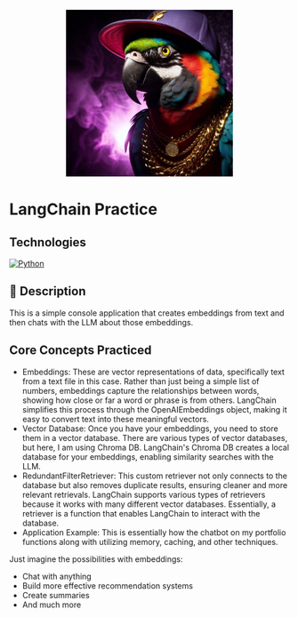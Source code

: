<p align="center">
   <img src="https://github.com/AishaEvering/LangChain_Practice_Embeddings/blob/main/parrot.jpeg" alt="PyTorch Logo" width="auto" height="300">
</p>

# LangChain Practice

## Technologies
[![Python](https://img.shields.io/badge/python-3670A0?style=for-the-badge&logo=python&logoColor=ffdd54)](https://www.python.org/)

## 📃 Description

This is a simple console application that creates embeddings from text and then chats with the LLM about those embeddings.

## Core Concepts Practiced
- Embeddings: These are vector representations of data, specifically text from a text file in this case. Rather than just being a simple list of numbers, embeddings capture the relationships between words, showing how close or far a word or phrase is from others. LangChain simplifies this process through the OpenAIEmbeddings object, making it easy to convert text into these meaningful vectors.
- Vector Database: Once you have your embeddings, you need to store them in a vector database. There are various types of vector databases, but here, I am using Chroma DB. LangChain's Chroma DB creates a local database for your embeddings, enabling similarity searches with the LLM.
- RedundantFilterRetriever: This custom retriever not only connects to the database but also removes duplicate results, ensuring cleaner and more relevant retrievals. LangChain supports various types of retrievers because it works with many different vector databases. Essentially, a retriever is a function that enables LangChain to interact with the database.
- Application Example: This is essentially how the chatbot on my portfolio functions along with utilizing memory, caching, and other techniques.

Just imagine the possibilities with embeddings:
  - Chat with anything
  - Build more effective recommendation systems
  - Create summaries
  - And much more
